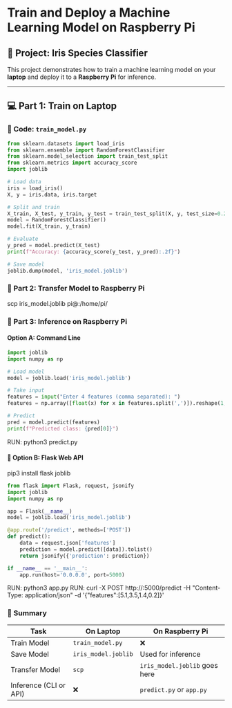 # Train and Deploy a Machine Learning Model on Raspberry Pi

## 📝 Project: Iris Species Classifier

This project demonstrates how to train a machine learning model on your **laptop** and deploy it to a **Raspberry Pi** for inference.

---

## 💻 Part 1: Train on Laptop

### 🔹 Code: `train_model.py`

```python
from sklearn.datasets import load_iris
from sklearn.ensemble import RandomForestClassifier
from sklearn.model_selection import train_test_split
from sklearn.metrics import accuracy_score
import joblib

# Load data
iris = load_iris()
X, y = iris.data, iris.target

# Split and train
X_train, X_test, y_train, y_test = train_test_split(X, y, test_size=0.2, random_state=42)
model = RandomForestClassifier()
model.fit(X_train, y_train)

# Evaluate
y_pred = model.predict(X_test)
print(f"Accuracy: {accuracy_score(y_test, y_pred):.2f}")

# Save model
joblib.dump(model, 'iris_model.joblib')
```

### 📁 Part 2: Transfer Model to Raspberry Pi

scp iris_model.joblib pi@<raspberry-pi-ip>:/home/pi/


### 🧪 Part 3: Inference on Raspberry Pi

#### Option A: Command Line

```python
import joblib
import numpy as np

# Load model
model = joblib.load('iris_model.joblib')

# Take input
features = input("Enter 4 features (comma separated): ")
features = np.array([float(x) for x in features.split(',')]).reshape(1, -1)

# Predict
pred = model.predict(features)
print(f"Predicted class: {pred[0]}")


```

RUN: python3 predict.py


#### 🔸 Option B: Flask Web API

pip3 install flask joblib


```python
from flask import Flask, request, jsonify
import joblib
import numpy as np

app = Flask(__name__)
model = joblib.load('iris_model.joblib')

@app.route('/predict', methods=['POST'])
def predict():
    data = request.json['features']
    prediction = model.predict([data]).tolist()
    return jsonify({'prediction': prediction})

if __name__ == '__main__':
    app.run(host='0.0.0.0', port=5000)


```

RUN: python3 app.py
RUN: curl -X POST http://<pi-ip>:5000/predict -H "Content-Type: application/json" -d '{"features":[5.1,3.5,1.4,0.2]}'

### 📌 Summary

| Task                   | On Laptop           | On Raspberry Pi               |
| ---------------------- | ------------------- | ----------------------------- |
| Train Model            | `train_model.py`    | ❌                             |
| Save Model             | `iris_model.joblib` | Used for inference            |
| Transfer Model         | `scp`               | `iris_model.joblib` goes here |
| Inference (CLI or API) | ❌                   | `predict.py` or `app.py`      |
